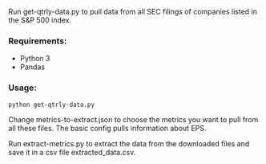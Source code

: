 Run get-qtrly-data.py to pull data from all SEC filings of companies listed in the S&P 500 index.

### Requirements:
* Python 3
* Pandas

### Usage:
```bash
python get-qtrly-data.py
```

Change metrics-to-extract.json to choose the metrics you want to pull from all these files. The basic config pulls information about EPS. 

Run extract-metrics.py to extract the data from the downloaded files and save it in a csv file extracted_data.csv.
